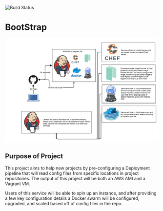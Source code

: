 ![Build Status](https://travis-ci.org/HappyPathway/BootStrap.svg?branch=master)

# BootStrap
![Boot Strap Diagram](assets/bootstrap.png?raw=true "BootStrap")

## Purpose of Project
This project aims to help new projects by pre-configuring a Deployment pipeline that will read config files from specific locations in project repositories. The output of this project will be both an AWS AMI and a Vagrant VM. 

Users of this service will be able to spin up an instance, and after providing a few key configuration details a Docker swarm will be configured, upgraded, and scaled based off of config files in the repo. 
